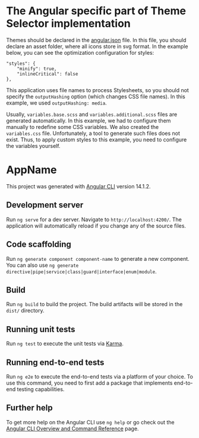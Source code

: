 # The Angular specific part of Theme Selector implementation

Themes should be declared in the [angular.json](angular/angular.json) file. In this file, you should declare an asset folder, where all icons store in svg format. In the example below, you can see the optimization configuration for styles:

```
"styles": {
    "minify": true,
    "inlineCritical": false
},
```

This application uses file names to process Stylesheets, so you should not specify the `outputHashing` option (which changes CSS file names). In this example, we used `outputHashing: media`.

Usually, `variables.base.scss` and `variables.additional.scss` files are generated automatically. In this example, we had to configure them manually to redefine some CSS variables. We also created the `variables.css` file. Unfortunately, a tool to generate such files does not exist. Thus, to apply custom styles to this example, you need to configure the variables yourself.

# AppName

This project was generated with [Angular CLI](https://github.com/angular/angular-cli) version 14.1.2.

## Development server

Run `ng serve` for a dev server. Navigate to `http://localhost:4200/`. The application will automatically reload if you change any of the source files.

## Code scaffolding

Run `ng generate component component-name` to generate a new component. You can also use `ng generate directive|pipe|service|class|guard|interface|enum|module`.

## Build

Run `ng build` to build the project. The build artifacts will be stored in the `dist/` directory.

## Running unit tests

Run `ng test` to execute the unit tests via [Karma](https://karma-runner.github.io).

## Running end-to-end tests

Run `ng e2e` to execute the end-to-end tests via a platform of your choice. To use this command, you need to first add a package that implements end-to-end testing capabilities.

## Further help

To get more help on the Angular CLI use `ng help` or go check out the [Angular CLI Overview and Command Reference](https://angular.io/cli) page.
